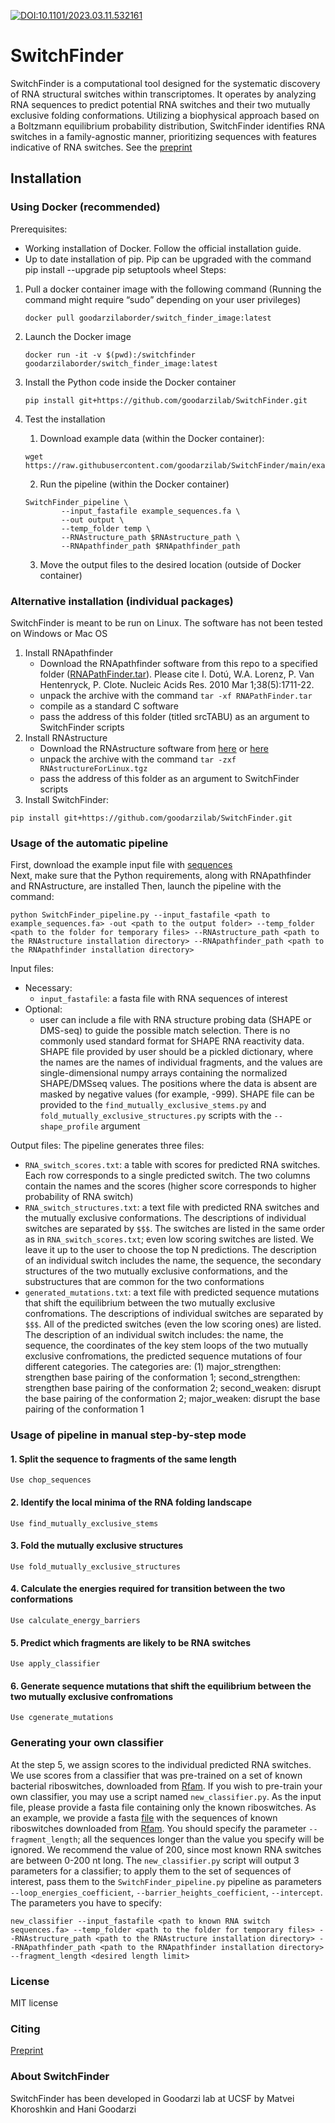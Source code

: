 [![DOI:10.1101/2023.03.11.532161](http://img.shields.io/badge/DOI-10.1101/2023.03.11.532161-B31B1B.svg)](https://doi.org/10.1101/2023.03.11.532161
)
# SwitchFinder
SwitchFinder is a computational tool designed for the systematic discovery of RNA structural switches within transcriptomes. It operates by analyzing RNA sequences to predict potential RNA switches and their two mutually exclusive folding conformations. Utilizing a biophysical approach based on a Boltzmann equilibrium probability distribution, SwitchFinder identifies RNA switches in a family-agnostic manner, prioritizing sequences with features indicative of RNA switches. See the [preprint](https://www.biorxiv.org/content/10.1101/2023.03.11.532161v1)

## Installation
### Using Docker (recommended)
Prerequisites:
- Working installation of Docker. Follow the official installation guide.
- Up to date installation of pip. Pip can be upgraded with the command pip install --upgrade pip setuptools wheel
Steps:
1. Pull a docker container image with the following command (Running the command might require “sudo” depending on your user privileges)
	```
	docker pull goodarzilaborder/switch_finder_image:latest
	```
2. Launch the Docker image
	```
	docker run -it -v $(pwd):/switchfinder goodarzilaborder/switch_finder_image:latest
	```
3. Install the Python code inside the Docker container
	```
	pip install git+https://github.com/goodarzilab/SwitchFinder.git
	```
4. Test the installation

    1. Download example data (within the Docker container):
	```
	wget https://raw.githubusercontent.com/goodarzilab/SwitchFinder/main/example_data/example_sequences.fa
	```
    2. Run the pipeline (within the Docker container)
	```
	SwitchFinder_pipeline \
	        --input_fastafile example_sequences.fa \
	        --out output \
	        --temp_folder temp \
	        --RNAstructure_path $RNAstructure_path \
	        --RNApathfinder_path $RNApathfinder_path
	```
    3. Move the output files to the desired location (outside of Docker container)



### Alternative installation (individual packages)
SwitchFinder is meant to be run on Linux. The software has not been tested on Windows or Mac OS
1. Install RNApathfinder
	- Download the RNApathfinder software from this repo to a specified folder ([RNAPathFinder.tar](https://github.com/goodarzilab/SwitchFinder/blob/main/RNAPathFinder.tar)). Please cite I. Dotú, W.A. Lorenz, P. Van Hentenryck, P. Clote. Nucleic Acids Res. 2010 Mar 1;38(5):1711-22.
	- unpack the archive with the command `tar -xf RNAPathFinder.tar`
 	- compile as a standard C software
	- pass the address of this folder (titled srcTABU) as an argument to SwitchFinder scripts
2. Install RNAstructure
	- Download the RNAstructure software from [here](http://rna.urmc.rochester.edu/Releases/current/RNAstructureForLinux.tgz) or [here](https://rna.urmc.rochester.edu/RNAstructure.html)
	- unpack the archive with the command `tar -zxf RNAstructureForLinux.tgz`
	- pass the address of this folder as an argument to SwitchFinder scripts	
3. Install SwitchFinder:
```
pip install git+https://github.com/goodarzilab/SwitchFinder.git
```

### Usage of the automatic pipeline
First, download the example input file with [sequences](https://github.com/goodarzilab/SwitchFinder/blob/main/example_data/example_sequences.fa)<br>
Next, make sure that the Python requirements, along with RNApathfinder and RNAstructure, are installed
Then, launch the pipeline with the command: <br>
```
python SwitchFinder_pipeline.py --input_fastafile <path to example_sequences.fa> -out <path to the output folder> --temp_folder <path to the folder for temporary files> --RNAstructure_path <path to the RNAstructure installation directory> --RNApathfinder_path <path to the RNApathfinder installation directory>
```

Input files:
- Necessary:
	- `input_fastafile`: a fasta file with RNA sequences of interest
- Optional:
	- user can include a file with RNA structure probing data (SHAPE or DMS-seq) to guide the possible match selection. There is no commonly used standard format for SHAPE RNA reactivity data. SHAPE file provided by user should be a pickled dictionary, where the names are the names of individual fragments, and the values are single-dimensional numpy arrays containing the normalized SHAPE/DMSseq values. The positions where the data is absent are masked by negative values (for example, -999). SHAPE file can be provided to the `find_mutually_exclusive_stems.py` and `fold_mutually_exclusive_structures.py` scripts with the `--shape_profile` argument

Output files:
The pipeline generates three files:
- `RNA_switch_scores.txt`: a table with scores for predicted RNA switches. Each row corresponds to a single predicted switch. The two columns contain the names and the scores (higher score corresponds to higher probability of RNA switch)
- `RNA_switch_structures.txt`: a text file with predicted RNA switches and the mutually exclusive conformations. The descriptions of individual switches are separated by `$$$`. The switches are listed in the same order as in `RNA_switch_scores.txt`; even low scoring switches are listed. We leave it up to the user to choose the top N predictions. The description of an individual switch includes the name, the sequence, the secondary structures of the two mutually exclusive conformations, and the substructures that are common for the two conformations
- `generated_mutations.txt`: a text file with predicted sequence mutations that shift the equilibrium between the two mutually exclusive confromations. The descriptions of individual switches are separated by `$$$`. All of the predicted switches (even the low scoring ones) are listed. The description of an individual switch includes: the name, the sequence, the coordinates of the key stem loops of the two mutually exclusive confromations, the predicted sequence mutations of four different categories. The categories are: (1) major_strengthen: strengthen base pairing of the conformation 1; second_strengthen: strengthen base pairing of the conformation 2; second_weaken: disrupt the base pairing of the conformation 2; major_weaken: disrupt the base pairing of the conformation 1 


### Usage of pipeline in manual step-by-step mode
#### 1. Split the sequence to fragments of the same length
	Use chop_sequences

#### 2. Identify the local minima of the RNA folding landscape
	Use find_mutually_exclusive_stems

#### 3. Fold the mutually exclusive structures
	Use fold_mutually_exclusive_structures

#### 4. Calculate the energies required for transition between the two conformations
	Use calculate_energy_barriers

#### 5. Predict which fragments are likely to be RNA switches
	Use apply_classifier

#### 6. Generate sequence mutations that shift the equilibrium between the two mutually exclusive confromations
	Use cgenerate_mutations

### Generating your own classifier
At the step 5, we assign scores to the individual predicted RNA switches. We use scores from a classifier that was pre-trained on a set of known bacterial riboswitches, downloaded from [Rfam](https://rfam.xfam.org/). If you wish to pre-train your own classifier, you may use a script named `new_classifier.py`. As the input file, please provide a fasta file containing only the known riboswitches. As an example, we provide a fasta [file](https://github.com/goodarzilab/SwitchFinder/blob/main/example_data/seed_riboswitches.fa) with the sequences of known riboswitches downloaded from [Rfam](ftp://ftp.ebi.ac.uk/pub/databases/Rfam/CURRENT). You should specify the parameter `--fragment_length`; all the sequences longer than the value you specify will be ignored. We recommend the value of 200, since most known RNA switches are between 0-200 nt long. The `new_classifier.py` script will output 3 parameters for a classifier; to apply them to the set of sequences of interest, pass them to the `SwitchFinder_pipeline.py` pipeline as parameters `--loop_energies_coefficient`, `--barrier_heights_coefficient`, `--intercept`. The parameters you have to specify:
```
new_classifier --input_fastafile <path to known RNA switch sequences.fa> --temp_folder <path to the folder for temporary files> --RNAstructure_path <path to the RNAstructure installation directory> --RNApathfinder_path <path to the RNApathfinder installation directory> --fragment_length <desired length limit>
```

### License
MIT license

### Citing
[Preprint](https://www.biorxiv.org/content/10.1101/2023.03.11.532161v1)

### About SwitchFinder
SwitchFinder has been developed in Goodarzi lab at UCSF by Matvei Khoroshkin and Hani Goodarzi
